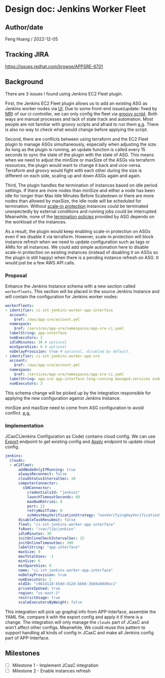 # Design doc: Jenkins Worker Fleet

## Author/date

Feng Huang / 2022-12-05

## Tracking JIRA

https://issues.redhat.com/browse/APPSRE-6701

## Background

There are 3 issues I found using Jenkins EC2 Fleet plugin.  

First, the Jenkins EC2 Fleet plugin allows us to add an existing ASG as Jenkins worker nodes via [UI](https://ci.int.devshift.net/manage/configureClouds/). Due to some front-end issue(update: fixed by [MR](https://gitlab.cee.redhat.com/app-sre/infra/-/merge_requests/542)) of our ci controller, we can only config the fleet via [groovy script](https://gitlab.cee.redhat.com/app-sre/infra/-/blob/master/ci-int-jenkins-worker.groovy#L228-304). Both ways are manual processes and lack of state track and automation. Most people are not familiar with groovy scripts and afraid to run them [e.g](https://gitlab.cee.redhat.com/service/app-interface/-/merge_requests/52713#note_5374053). There is also no way to check what would change before applying the script.

Second, there are conflicts between using terraform and the EC2 Fleet plugin to manage ASGs simultaneously, especially when adjusting the size. As long as the plugin is running, an update function is called every 15 seconds to sync the state of the plugin with the state of ASG. This means when we need to adjust the minSize or maxSize of the ASGs via terraform resources, the plugin would want to change it back and vice-versa. Terraform and groovy would fight with each other during the size is different on each side, scaling up and down ASGs again and again.

Third, The plugin handles the termination of instances based on idle period settings. If there are more nodes than minSize and either a node has been idle for longer than Max Idle Minutes Before Scaledown or there are more nodes than allowed by maxSize, the idle node will be scheduled for termination. Without [scale-in protection](https://docs.aws.amazon.com/autoscaling/ec2/userguide/ec2-auto-scaling-instance-protection.html) instances could be terminated unexpectedly by external conditions and running jobs could be interrupted. Meanwhile, none of the [termination policies](https://docs.aws.amazon.com/autoscaling/ec2/userguide/ec2-auto-scaling-termination-policies.html) provided by ASG depends on the workload of the instances. 

As a result, the plugin would keep enabling scale-in protection on ASGs even if we disable it via terraform. However, scale-in protection will block instance refresh when we need to update configuration such as tags or AMIs for all instances. We could add simple automation here to disable scale-in protection on existing instances (instead of disabling it on ASGs so the plugin is still happy) when there is a pending instance refresh on ASG. It would just be a few AWS API calls.

### Proposal

Enhance the Jenkins Instance schema with a new section called `workerFleets`. This section will be placed in the source Jenkins Instance and will contain the configuration for Jenkins worker nodes:

```yaml
workerFleets:
- identifier: ci-int-jenkins-worker-app-interface
  account:
    $ref: /aws/app-sre/account.yml
  namespace:
    $ref: /services/app-sre/namespaces/app-sre-ci.yaml
  labelString: app-interface
  numExecutors: 2
  idleMinutes: 30 # optional
  minSpareSize: 0 # optional
  noDelayProvision: true # optional, disabled by default. 
- identifier: ci-int-jenkins-worker-app-sre
  account:
    $ref: /aws/app-sre/account.yml
  namespace:
    $ref: /services/app-sre/namespaces/app-sre-ci.yaml
  labelString: app-sre app-interface-long-running managed-services osde2e qe quarkus service-registry
  numExecutors: 3
```

This schema change will be picked up by the integration responsible for applying the new configuration against Jenkins Instance.

minSize and maxSize need to come from ASG configuration to avoid conflict. [e.g.](https://gitlab.cee.redhat.com/service/app-interface/-/blob/master/data/services/app-sre/namespaces/app-sre-ci.yaml#L100-101)

### Implementation

JCasC(Jenkins Configuration as Code) contains cloud config. We can use [Export](https://ci.int.devshift.net/manage/configuration-as-code/export) endpoint to get existing config and [Apply](https://ci.int.devshift.net/manage/configuration-as-code/apply) endpoint to update cloud config.

```yaml
jenkins:
  clouds:
  - eC2Fleet:
      addNodeOnlyIfRunning: true
      alwaysReconnect: false
      cloudStatusIntervalSec: 10
      computerConnector:
        sSHConnector:
          credentialsId: "jenkins"
          launchTimeoutSeconds: 60
          maxNumRetries: 0
          port: 22
          retryWaitTime: 0
          sshHostKeyVerificationStrategy: "nonVerifyingKeyVerificationStrategy"
      disableTaskResubmit: false
      fleet: "ci-int-jenkins-worker-app-interface"
      fsRoot: "/var/lib/jenkins"
      idleMinutes: 30
      initOnlineCheckIntervalSec: 15
      initOnlineTimeoutSec: 300
      labelString: "app-interface"
      maxSize: 9
      maxTotalUses: -1
      minSize: 6
      minSpareSize: 0
      name: "ci-int-jenkins-worker-app-interface"
      noDelayProvision: true
      numExecutors: 2
      oldId: "c6614118-b5dd-412d-bbb0-3b84a9dd9ac1"
      privateIpUsed: true
      region: "us-east-1"
      restrictUsage: true
      scaleExecutorsByWeight: false
```

This integration will pick up graphql info from APP-Interface, assemble the YAML file, compare it with the export config and apply it if there is a change. The integration will only manage the `clouds` part of JCasC and won't affect other configs. Meanwhile, We could reuse this pattern to support handling all kinds of config in JCasC and make all Jenkins config part of APP-Interface.

## Milestones

* [ ] Milestone 1 - Implement JCasC integration 
* [ ] Milestone 2 - Enable instances refresh
